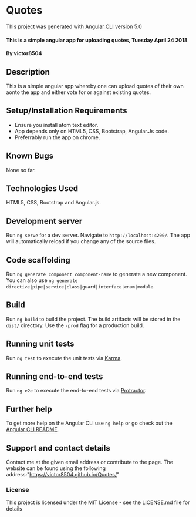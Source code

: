 # Quotes
This project was generated with [Angular CLI](https://github.com/angular/angular-cli) version 5.0

#### This is a simple angular app for uploading quotes, Tuesday April 24 2018

#### By **victor8504**

## Description
This is a simple angular app whereby one can upload quotes of their own aonto the app and either vote for or against existing quotes.

## Setup/Installation Requirements
* Ensure you install atom text editor.
* App depends only on HTML5, CSS, Bootstrap, Angular.Js code.
* Preferrably run the app on chrome.

## Known Bugs
None so far.

## Technologies Used
HTML5, CSS, Bootstrap and Angular.js.

## Development server

Run `ng serve` for a dev server. Navigate to `http://localhost:4200/`. The app will automatically reload if you change any of the source files.

## Code scaffolding

Run `ng generate component component-name` to generate a new component. You can also use `ng generate directive|pipe|service|class|guard|interface|enum|module`.

## Build

Run `ng build` to build the project. The build artifacts will be stored in the `dist/` directory. Use the `-prod` flag for a production build.

## Running unit tests

Run `ng test` to execute the unit tests via [Karma](https://karma-runner.github.io).

## Running end-to-end tests

Run `ng e2e` to execute the end-to-end tests via [Protractor](http://www.protractortest.org/).

## Further help

To get more help on the Angular CLI use `ng help` or go check out the [Angular CLI README](https://github.com/angular/angular-cli/blob/master/README.md).

## Support and contact details
Contact me at the given email address or contribute to the page.
The website can be found using the following address:"https://victor8504.github.io/Quotes/"

### License
This project is licensed under the MIT License - see the LICENSE.md file for details

